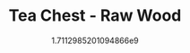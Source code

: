 ---
title: "Tea Chest - Raw Wood"
date: 1711298520.1094866
image: "img/tea-chest-raw-2.jpeg"
description: "My very own design, lasercut wood, hand painted. Removable tea storage trays"
---